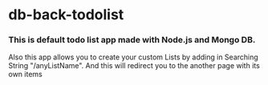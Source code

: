 # db-back-todolist

### This is default todo list app made with Node.js and Mongo DB.  
Also this app allows you to create your custom Lists by adding in Searching String "/anyListName". And this will redirect you to the another page with its own items 
